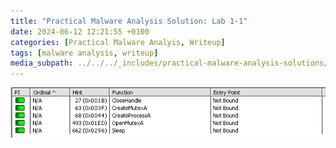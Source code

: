```yaml
---
title: "Practical Malware Analysis Solution: Lab 1-1"
date: 2024-06-12 12:21:55 +0100
categories: [Practical Malware Analyis, Writeup]
tags: [malware analysis, writeup]
media_subpath: ../../../_includes/practical-malware-analysis-solutions/chapter01/lab1-1
---
```


![image](images/lab01-01_dll_imported_funcs.png)